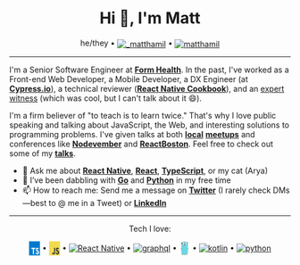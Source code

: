 <h1 align="center">Hi 👋, I'm Matt</h1>

<p align="center">
  he/they •
  <a title="Twitter" href="https://twitter.com/_matthamil" target="blank"><img align="center" src="https://raw.githubusercontent.com/rahuldkjain/github-profile-readme-generator/master/src/images/icons/Social/twitter.svg" alt="_matthamil" height="20" width="27" /></a> •
  <a title="LinkedIn" href="https://linkedin.com/in/matthamil" target="blank"><img align="center" src="https://raw.githubusercontent.com/rahuldkjain/github-profile-readme-generator/master/src/images/icons/Social/linked-in-alt.svg" alt="matthamil" height="20" width="27" /></a>
</p>

---

I'm a Senior Software Engineer at [**Form Health**](https://formhealth.co/). In the past, I've worked as a Front-end Web Developer, a Mobile Developer, a DX Engineer (at [**Cypress.io**](https://cypress.io)), a technical reviewer ([**React Native Cookbook**](https://www.oreilly.com/library/view/react-native-cookbook/9781491993835/)), and an [expert witness](https://en.wikipedia.org/wiki/Expert_witness) (which was cool, but I can't talk about it 😄).

I'm a firm believer of "to teach is to learn twice." That's why I love public speaking and talking about JavaScript, the Web, and interesting solutions to programming problems. I've given talks at both [**local**](https://www.meetup.com/nashreact-meetup/) [**meetups**](https://www.meetup.com/nashjs/) and conferences like [**Nodevember**](http://nodevember.org/) and [**ReactBoston**](https://www.youtube.com/watch?v=Vx9BeQSCAnc). Feel free to check out some of my [**talks**](https://www.github.com/matthamil/talks/).

- 💬 Ask me about [**React Native**](https://reactnative.dev/), [**React**](https://reactjs.org/), [**TypeScript**](https://www.typescriptlang.org/), or my cat (Arya)
- 🌱 I’ve been dabbling with [**Go**](https://go.dev/) and [**Python**](https://www.python.org/) in my free time
- 📫 How to reach me: Send me a message on [**Twitter**](https://twitter.com/_matthamil) (I rarely check DMs—best to @ me in a Tweet) or [**LinkedIn**](https://linkedin.com/in/matthamil)

---

<p align="center">
Tech I love:
</p>

<p align="center">
<a title="TypeScript" href="https://www.typescriptlang.org/" target="_blank" rel="noreferrer"> 
<img align="center" src="https://raw.githubusercontent.com/devicons/devicon/master/icons/typescript/typescript-original.svg" alt="typescript" width="20" height="26"/></a> •
<a title="JavaScript" href="https://developer.mozilla.org/en-US/docs/Web/JavaScript" target="_blank" rel="noreferrer"> 
<img align="center" src="https://raw.githubusercontent.com/devicons/devicon/master/icons/javascript/javascript-original.svg" alt="javascript" width="20" height="26"/></a> •
<a title="React Native" href="https://reactnative.dev/" target="_blank" rel="noreferrer">
<img align="center"  src="https://reactnative.dev/img/header_logo.svg" alt="React Native" width="20" height="26"/></a> •
<a title="GraphQL" href="https://graphql.org" target="_blank" rel="noreferrer"><img align="center" src="https://www.vectorlogo.zone/logos/graphql/graphql-icon.svg" alt="graphql" width="20" height="26"/></a> •
<a title="Go" href="https://golang.org" target="_blank" rel="noreferrer"><img align="center" src="https://raw.githubusercontent.com/devicons/devicon/master/icons/go/go-original.svg" alt="go" width="20" height="26"/></a> •
<a title="Kotlin" href="https://kotlinlang.org" target="_blank" rel="noreferrer"><img align="center" src="https://www.vectorlogo.zone/logos/kotlinlang/kotlinlang-icon.svg" alt="kotlin" width="20" height="26"/></a> •
<a title="Python" href="https://www.python.org/" target="_blank" rel="noreferrer"><img align="center" src="https://www.vectorlogo.zone/logos/python/python-icon.svg" alt="python" width="20" height="26"/></a>
</p>
